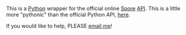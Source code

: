 This is a [Python](http://www.python.org/) wrapper for the official online [Spore](http://www.spore.com/) [API](http://www.spore.com/comm/samples). This is a little more "pythonic" than the official Python API, [here](http://www.spore.com/comm/developer/python).

If you would like to help, PLEASE [email me](http://impiaaa.googlepages.com/contact)!